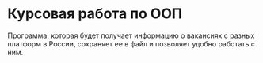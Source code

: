 # Курсовая работа по ООП 

Программа, которая будет получает информацию о вакансиях с разных платформ в России,
сохраняет ее в файл и позволяет удобно работать с ним.
